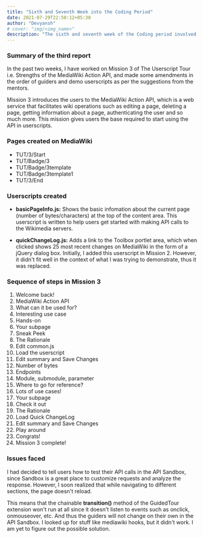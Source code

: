 ```yaml
---
title: "Sixth and Seventh Week into the Coding Period"
date: 2021-07-29T22:50:12+05:30
author: "Devyansh"
# cover: "img/<img_name>"
description: "The sixth and seventh week of the Coding period involved implementing Mission 3 of The Userscript Tour."
---
```


### Summary of the third report

In the past two weeks,  I have worked on Mission 3 of The Userscript Tour i.e. Strengths of the MediaWiki Action API, and made some amendments in the order of guiders and demo userscripts as per the suggestions from the mentors.

Mission 3 introduces the users to the MediaWiki Action API, which is a web service that facilitates wiki operations such as editing a page, deleting a page, getting information about a page, authenticating the user and so much more. This mission gives users the base required to start using the API in userscripts.

### Pages created on MediaWiki
- TUT/3/Start
- TUT/Badge/3
- TUT/Badge/3template
- TUT/Badge/3template1
- TUT/3/End

### Userscripts created 
- **basicPageInfo.js:** Shows the basic infomation about the current page (number of bytes/characters) at the top of the content area. This userscript is written to help users get started with making API calls to the Wikimedia servers.

- **quickChangeLog.js:** Adds a link to the Toolbox portlet area, which when clicked shows 25 most recent changes on MediaWiki in the form of a jQuery dialog box. Initially, I added this userscript in Mission 2. However, it didn't fit well in the context of what I was trying to demonstrate, thus it was replaced.


### Sequence of steps in Mission 3
1. Welcome back!
2. MediaWiki Action API
3. What can it be used for?
4. Interesting use case
5. Hands-on
6. Your subpage
7. Sneak Peek
8. The Rationale
9. Edit common.js
10. Load the userscript
11. Edit summary and Save Changes
12. Number of bytes
13. Endpoints
14. Module, submodule, parameter
15. Where to go for reference?
16. Lots of use cases!
17. Your subpage
18. Check it out
19. The Rationale
20. Load Quick ChangeLog
21. Edit summary and Save Changes
22. Play around
23. Congrats!
24. Mission 3 complete!


### Issues faced
I had decided to tell users how to test their API calls in the API Sandbox, since Sandbox is a great place to customize requests and analyze the response. However, I soon realized that while navigating to different sections, the page doesn't reload.

This means that the chainable **transition()** method of the GuidedTour extension won't run at all since it doesn't listen to events such as onclick, onmouseover, etc. And thus the guiders will not change on their own in the API Sandbox. I looked up for stuff like mediawiki hooks, but it didn't work. I am yet to figure out the possible solution.
